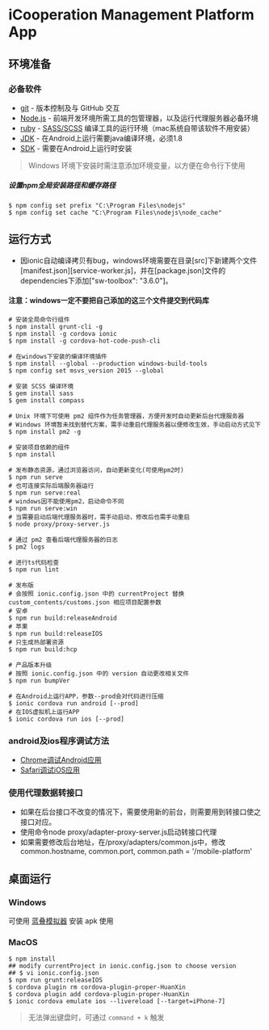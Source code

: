 iCooperation Management Platform App
====================================

环境准备
-------
### 必备软件

* [git](http://www.git-scm.com/) - 版本控制及与 GitHub 交互
* [Node.js](https://nodejs.org/) - 前端开发环境所需工具的包管理器，以及运行代理服务器必备环境
* [ruby](http://www.ruby-lang.org/) - [SASS/SCSS](http://sass-lang.com/) 编译工具的运行环境（mac系统自带该软件不用安装）
* [JDK](http://www.oracle.com/technetwork/java/javase/downloads/jdk8-downloads-2133151.html) - 在Android上运行需要java编译环境，必须1.8
* [SDK](https://developer.android.com/studio/index.html?hl=zh-cn) - 需要在Android上运行时安装

> Windows 环境下安装时需注意添加环境变量，以方便在命令行下使用

##### 设置npm全局安装路径和缓存路径

```
$ npm config set prefix "C:\Program Files\nodejs"
$ npm config set cache "C:\Program Files\nodejs\node_cache"
```

运行方式
-------

* 因ionic自动编译拷贝有bug，windows环境需要在目录[src]下新建两个文件[manifest.json][service-worker.js]，并在[package.json]文件的dependencies下添加["sw-toolbox": "3.6.0"]。
#### 注意：windows一定不要把自己添加的这三个文件提交到代码库

```
# 安装全局命令行组件
$ npm install grunt-cli -g
$ npm install -g cordova ionic
$ npm install -g cordova-hot-code-push-cli

# 在windows下安装的编译环境插件
$ npm install --global --production windows-build-tools
$ npm config set msvs_version 2015 --global

# 安装 SCSS 编译环境
$ gem install sass
$ gem install compass

# Unix 环境下可使用 pm2 组件作为任务管理器，方便开发时自动更新后台代理服务器
# Windows 环境暂未找到替代方案，需手动重启代理服务器以便修改生效，手动启动方式见下
$ npm install pm2 -g

# 安装项目依赖的组件
$ npm install

# 发布静态资源，通过浏览器访问，自动更新变化(可使用pm2时)
$ npm run serve
# 也可连接实际后端服务器运行
$ npm run serve:real
# windows因不能使用pm2，启动命令不同
$ npm run serve:win
# 当需要启动后端代理服务器时，需手动启动，修改后也需手动重启
$ node proxy/proxy-server.js

# 通过 pm2 查看后端代理服务器的日志
$ pm2 logs

# 进行ts代码检查
$ npm run lint

# 发布版
# 会按照 ionic.config.json 中的 currentProject 替换 custom_contents/customs.json 相应项目配置参数
# 安卓
$ npm run build:releaseAndroid
# 苹果
$ npm run build:releaseIOS
# 只生成热部署资源
$ npm run build:hcp

# 产品版本升级
# 按照 ionic.config.json 中的 version 自动更改相关文件
$ npm run bumpVer

# 在Android上运行APP，参数--prod会对代码进行压缩
$ ionic cordova run android [--prod]
# 在IOS虚拟机上运行APP
$ ionic cordova run ios [--prod]

```

### android及ios程序调试方法

- [Chrome调试Android应用](http://ask.dcloud.net.cn/docs/#http://ask.dcloud.net.cn/article/69)
- [Safari调试iOS应用](http://ask.dcloud.net.cn/docs/#http://ask.dcloud.net.cn/article/143)

### 使用代理数据转接口
- 如果在后台接口不改变的情况下，需要使用新的前台，则需要用到转接口使之接口对应。
- 使用命令node proxy/adapter-proxy-server.js启动转接口代理
- 如果需要修改后台地址，在/proxy/adapters/common.js中，修改common.hostname, common.port, common.path = '/mobile-platform'


桌面运行
------

### Windows

可使用 [蓝叠模拟器](http://www.bluestacks.cn/) 安装 apk 使用

### MacOS

```
$ npm install
## modify currentProject in ionic.config.json to choose version
## $ vi ionic.config.json
$ npm run grunt:releaseIOS
$ cordova plugin rm cordova-plugin-proper-HuanXin
$ cordova plugin add cordova-plugin-proper-HuanXin
$ ionic cordova emulate ios --livereload [--target=iPhone-7]
```

> 无法弹出键盘时，可通过 `command + k` 触发
